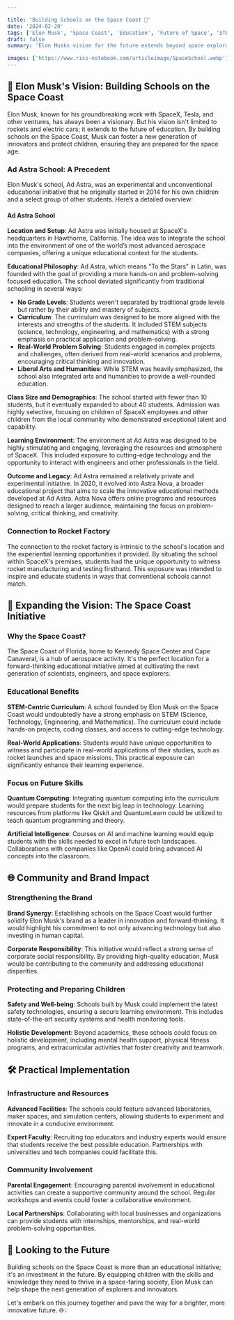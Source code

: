 ```yaml
---

title: 'Building Schools on the Space Coast 🌌'
date: '2024-02-20'
tags: ['Elon Musk', 'Space Coast', 'Education', 'Future of Space', 'STEM', 'Innovation']
draft: false
summary: 'Elon Musks vision for the future extends beyond space exploration and electric cars. By building schools on the Space Coast, Musk can enhance his brand, protect children, and ensure they are prepared for the future of space. Discover how education can become the next frontier. 🚀'

images: ['https://www.rics-notebook.com/articleimage/SpaceSchool.webp']
---
```


## 🌟 Elon Musk's Vision: Building Schools on the Space Coast

Elon Musk, known for his groundbreaking work with SpaceX, Tesla, and other ventures, has always been a visionary. But his vision isn't limited to rockets and electric cars; it extends to the future of education. By building schools on the Space Coast, Musk can foster a new generation of innovators and protect children, ensuring they are prepared for the space age.

### Ad Astra School: A Precedent

Elon Musk's school, Ad Astra, was an experimental and unconventional educational initiative that he originally started in 2014 for his own children and a select group of other students. Here’s a detailed overview:

#### Ad Astra School

**Location and Setup**: Ad Astra was initially housed at SpaceX's headquarters in Hawthorne, California. The idea was to integrate the school into the environment of one of the world’s most advanced aerospace companies, offering a unique educational context for the students.

**Educational Philosophy**: Ad Astra, which means "To the Stars" in Latin, was founded with the goal of providing a more hands-on and problem-solving focused education. The school deviated significantly from traditional schooling in several ways:

- **No Grade Levels**: Students weren't separated by traditional grade levels but rather by their ability and mastery of subjects.
- **Curriculum**: The curriculum was designed to be more aligned with the interests and strengths of the students. It included STEM subjects (science, technology, engineering, and mathematics) with a strong emphasis on practical application and problem-solving.
- **Real-World Problem Solving**: Students engaged in complex projects and challenges, often derived from real-world scenarios and problems, encouraging critical thinking and innovation.
- **Liberal Arts and Humanities**: While STEM was heavily emphasized, the school also integrated arts and humanities to provide a well-rounded education.

**Class Size and Demographics**: The school started with fewer than 10 students, but it eventually expanded to about 40 students. Admission was highly selective, focusing on children of SpaceX employees and other children from the local community who demonstrated exceptional talent and capability.

**Learning Environment**: The environment at Ad Astra was designed to be highly stimulating and engaging, leveraging the resources and atmosphere of SpaceX. This included exposure to cutting-edge technology and the opportunity to interact with engineers and other professionals in the field.

**Outcome and Legacy**: Ad Astra remained a relatively private and experimental initiative. In 2020, it evolved into Astra Nova, a broader educational project that aims to scale the innovative educational methods developed at Ad Astra. Astra Nova offers online programs and resources designed to reach a larger audience, maintaining the focus on problem-solving, critical thinking, and creativity.

### Connection to Rocket Factory

The connection to the rocket factory is intrinsic to the school's location and the experiential learning opportunities it provided. By situating the school within SpaceX's premises, students had the unique opportunity to witness rocket manufacturing and testing firsthand. This exposure was intended to inspire and educate students in ways that conventional schools cannot match.

## 🚀 Expanding the Vision: The Space Coast Initiative

### Why the Space Coast?

The Space Coast of Florida, home to Kennedy Space Center and Cape Canaveral, is a hub of aerospace activity. It's the perfect location for a forward-thinking educational initiative aimed at cultivating the next generation of scientists, engineers, and space explorers.

### Educational Benefits

**STEM-Centric Curriculum**: A school founded by Elon Musk on the Space Coast would undoubtedly have a strong emphasis on STEM (Science, Technology, Engineering, and Mathematics). The curriculum could include hands-on projects, coding classes, and access to cutting-edge technology.

**Real-World Applications**: Students would have unique opportunities to witness and participate in real-world applications of their studies, such as rocket launches and space missions. This practical exposure can significantly enhance their learning experience.

### Focus on Future Skills

**Quantum Computing**: Integrating quantum computing into the curriculum would prepare students for the next big leap in technology. Learning resources from platforms like Qiskit and QuantumLearn could be utilized to teach quantum programming and theory.

**Artificial Intelligence**: Courses on AI and machine learning would equip students with the skills needed to excel in future tech landscapes. Collaborations with companies like OpenAI could bring advanced AI concepts into the classroom.

## 🌐 Community and Brand Impact

### Strengthening the Brand

**Brand Synergy**: Establishing schools on the Space Coast would further solidify Elon Musk's brand as a leader in innovation and forward-thinking. It would highlight his commitment to not only advancing technology but also investing in human capital.

**Corporate Responsibility**: This initiative would reflect a strong sense of corporate social responsibility. By providing high-quality education, Musk would be contributing to the community and addressing educational disparities.

### Protecting and Preparing Children

**Safety and Well-being**: Schools built by Musk could implement the latest safety technologies, ensuring a secure learning environment. This includes state-of-the-art security systems and health monitoring tools.

**Holistic Development**: Beyond academics, these schools could focus on holistic development, including mental health support, physical fitness programs, and extracurricular activities that foster creativity and teamwork.

## 🛠️ Practical Implementation

### Infrastructure and Resources

**Advanced Facilities**: The schools could feature advanced laboratories, maker spaces, and simulation centers, allowing students to experiment and innovate in a conducive environment.

**Expert Faculty**: Recruiting top educators and industry experts would ensure that students receive the best possible education. Partnerships with universities and tech companies could facilitate this.

### Community Involvement

**Parental Engagement**: Encouraging parental involvement in educational activities can create a supportive community around the school. Regular workshops and events could foster a collaborative environment.

**Local Partnerships**: Collaborating with local businesses and organizations can provide students with internships, mentorships, and real-world problem-solving opportunities.

## 🌠 Looking to the Future

Building schools on the Space Coast is more than an educational initiative; it's an investment in the future. By equipping children with the skills and knowledge they need to thrive in a space-faring society, Elon Musk can help shape the next generation of explorers and innovators.

Let's embark on this journey together and pave the way for a brighter, more innovative future. 🌐💡

